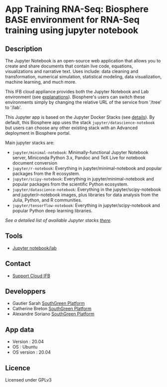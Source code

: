 # App Training RNA-Seq: Biosphere BASE environment for RNA-Seq training using jupyter notebook

## Description

The Jupyter Notebook is an open-source web application that allows you to create and share documents that contain live code, equations, visualizations and narrative text. Uses include: data cleaning and transformation, numerical simulation, statistical modeling, data visualization, machine learning, and much more.

 This IFB cloud appliance provides both the Jupyter Notebook and Lab environment (see [explanations](https://jupyter.org/index.html)). Biosphere's users can switch these environments simply by changing the relative URL of the service from '/tree' to '/lab'.

This Jupyter app is based on the Jupyter Docker Stacks (see [details](https://jupyter-docker-stacks.readthedocs.io)). By default, this Biosphere app uses the stack `jupyter/datascience-notebook` but users can choose any other existing stack with an Advanced deployment in Biosphere portal.

Main jupyter stacks are:
- `jupyter/minimal-notebook`: Minimally-functional Jupyter Notebook server, Miniconda Python 3.x, Pandoc and TeX Live for notebook document conversion
- `jupyter/r-notebook`: Everything in jupyter/minimal-notebook and popular packages from the R ecosystem.
- `jupyter/scipy-notebook`: Everything in jupyter/minimal-notebook and popular packages from the scientific Python ecosystem.
- `jupyter/datascience-notebook`: Everything in the jupyter/scipy-notebook and jupyter/r-notebook images, plus libraries for data analysis from the Julia, Python, and R communities.
- `jupyter/tensorflow-notebook`: Everything in jupyter/scipy-notebook and popular Python deep learning libraries.

*See a detailed list of available Jupyter stacks [there](https://jupyter-docker-stacks.readthedocs.io/en/latest/using/selecting.html).*

## Tools

* [Jupyter notebook/lab](https://jupyter.org)





## Contact

* [Support Cloud IFB](mailto:biosphere-support@genouest.org) 

## Developpers

* Gautier Sarah [SouthGreen Platform](https://southgreen.fr)
* Catherine Breton [SouthGreen Platform](https://southgreen.fr)
* Alexandre Soriano [SouthGreen Platform](https://southgreen.fr)

## App data

* Version : 20.04
* OS : Ubuntu
* OS version : 20.04

## Licence

Licensed under GPLv3
